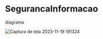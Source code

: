 # SegurancaInformacao

diagrama

![Captura de tela 2023-11-19 191324](https://github.com/diiegobsilva/SegurancaInformacao/assets/88494278/130ecea8-953d-4705-bf32-a63cf50256fc)
